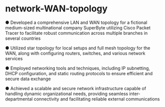 # network-WAN-topology

● Developed a comprehensive LAN and WAN topology for a fictional medium-sized multinational company SuperByte
utilizing Cisco Packet Tracer to facilitate robust communication across multiple branches in several countries

● Utilized star topology for local setups and full mesh topology for the WAN, along with configuring routers, switches,
and various network services

● Employed networking tools and techniques, including IP subnetting, DHCP configuration, and static routing protocols
to ensure efficient and secure data exchange

● Achieved a scalable and secure network infrastructure capable of handling dynamic organizational needs, providing
seamless inter-departmental connectivity and facilitating reliable external communications
